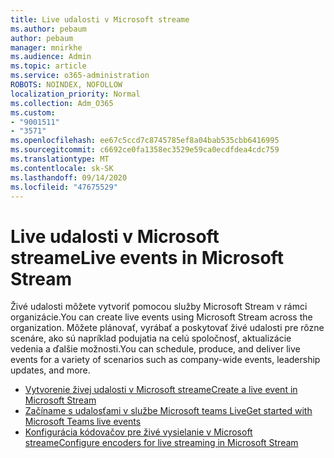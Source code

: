 ```yaml
---
title: Live udalosti v Microsoft streame
ms.author: pebaum
author: pebaum
manager: mnirkhe
ms.audience: Admin
ms.topic: article
ms.service: o365-administration
ROBOTS: NOINDEX, NOFOLLOW
localization_priority: Normal
ms.collection: Adm_O365
ms.custom:
- "9001511"
- "3571"
ms.openlocfilehash: ee67c5ccd7c8745785ef8a04bab535cbb6416995
ms.sourcegitcommit: c6692ce0fa1358ec3529e59ca0ecdfdea4cdc759
ms.translationtype: MT
ms.contentlocale: sk-SK
ms.lasthandoff: 09/14/2020
ms.locfileid: "47675529"
---
```

# <a name="live-events-in-microsoft-stream"></a><span data-ttu-id="e51d6-102">Live udalosti v Microsoft streame</span><span class="sxs-lookup"><span data-stu-id="e51d6-102">Live events in Microsoft Stream</span></span>

<span data-ttu-id="e51d6-103">Živé udalosti môžete vytvoriť pomocou služby Microsoft Stream v rámci organizácie.</span><span class="sxs-lookup"><span data-stu-id="e51d6-103">You can create live events using Microsoft Stream across the organization.</span></span> <span data-ttu-id="e51d6-104">Môžete plánovať, vyrábať a poskytovať živé udalosti pre rôzne scenáre, ako sú napríklad podujatia na celú spoločnosť, aktualizácie vedenia a ďalšie možnosti.</span><span class="sxs-lookup"><span data-stu-id="e51d6-104">You can schedule, produce, and deliver live events for a variety of scenarios such as company-wide events, leadership updates, and more.</span></span>

- [<span data-ttu-id="e51d6-105">Vytvorenie živej udalosti v Microsoft streame</span><span class="sxs-lookup"><span data-stu-id="e51d6-105">Create a live event in Microsoft Stream</span></span>](https://docs.microsoft.com/stream/live-create-event)
- [<span data-ttu-id="e51d6-106">Začíname s udalosťami v službe Microsoft teams Live</span><span class="sxs-lookup"><span data-stu-id="e51d6-106">Get started with Microsoft Teams live events</span></span>](https://support.office.com/article/get-started-with-microsoft-teams-live-events-d077fec2-a058-483e-9ab5-1494afda578a)
- [<span data-ttu-id="e51d6-107">Konfigurácia kódovačov pre živé vysielanie v Microsoft streame</span><span class="sxs-lookup"><span data-stu-id="e51d6-107">Configure encoders for live streaming in Microsoft Stream</span></span>](https://docs.microsoft.com/stream/live-encoder-setup)
